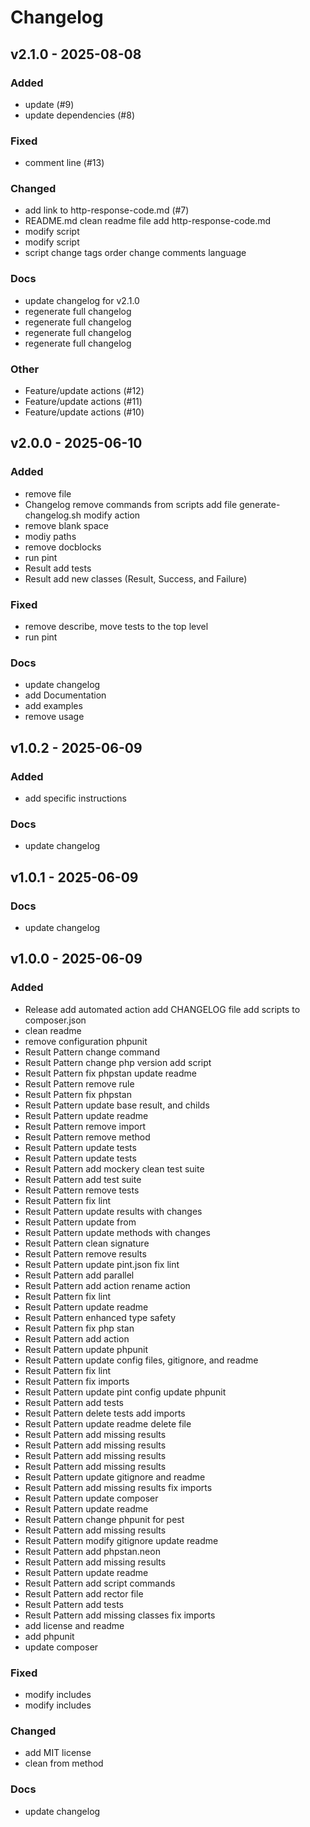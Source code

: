 # Changelog
## v2.1.0 - 2025-08-08

### Added
- update (#9)
- update dependencies (#8)

### Fixed
- comment line (#13)

### Changed
- add link to http-response-code.md (#7)
- README.md clean readme file add http-response-code.md
- modify script
- modify script
- script change tags order change comments language

### Docs
- update changelog for v2.1.0
- regenerate full changelog
- regenerate full changelog
- regenerate full changelog
- regenerate full changelog

### Other
- Feature/update actions (#12)
- Feature/update actions (#11)
- Feature/update actions (#10)


## v2.0.0 - 2025-06-10

### Added
- remove file
- Changelog remove commands from scripts add file generate-changelog.sh modify action
- remove blank space
- modiy paths
- remove docblocks
- run pint
- Result add tests
- Result add new classes (Result, Success, and Failure)

### Fixed
- remove describe, move tests to the top level
- run pint

### Docs
- update changelog
- add Documentation
- add examples
- remove usage


## v1.0.2 - 2025-06-09

### Added
- add specific instructions

### Docs
- update changelog


## v1.0.1 - 2025-06-09

### Docs
- update changelog


## v1.0.0 - 2025-06-09

### Added
- Release add automated action add CHANGELOG file add scripts to composer.json
- clean readme
- remove configuration phpunit
- Result Pattern change command
- Result Pattern change php version add script
- Result Pattern fix phpstan update readme
- Result Pattern remove rule
- Result Pattern fix phpstan
- Result Pattern update base result, and childs
- Result Pattern update readme
- Result Pattern remove import
- Result Pattern remove method
- Result Pattern update tests
- Result Pattern update tests
- Result Pattern add mockery clean test suite
- Result Pattern add test suite
- Result Pattern remove tests
- Result Pattern fix lint
- Result Pattern update results with changes
- Result Pattern update from
- Result Pattern update methods with changes
- Result Pattern clean signature
- Result Pattern remove results
- Result Pattern update pint.json fix lint
- Result Pattern add parallel
- Result Pattern add action rename action
- Result Pattern fix lint
- Result Pattern update readme
- Result Pattern enhanced type safety
- Result Pattern fix php stan
- Result Pattern add action
- Result Pattern update phpunit
- Result Pattern update config files, gitignore, and readme
- Result Pattern fix lint
- Result Pattern fix imports
- Result Pattern update pint config update phpunit
- Result Pattern add tests
- Result Pattern delete tests add imports
- Result Pattern update readme delete file
- Result Pattern add missing results
- Result Pattern add missing results
- Result Pattern add missing results
- Result Pattern add missing results
- Result Pattern update gitignore and readme
- Result Pattern add missing results fix imports
- Result Pattern update composer
- Result Pattern update readme
- Result Pattern change phpunit for pest
- Result Pattern add missing results
- Result Pattern modify gitignore update readme
- Result Pattern add phpstan.neon
- Result Pattern add missing results
- Result Pattern update readme
- Result Pattern add script commands
- Result Pattern add rector file
- Result Pattern add tests
- Result Pattern add missing classes fix imports
- add license and readme
- add phpunit
- update composer

### Fixed
- modify includes
- modify includes

### Changed
- add MIT license
- clean from method

### Docs
- update changelog



